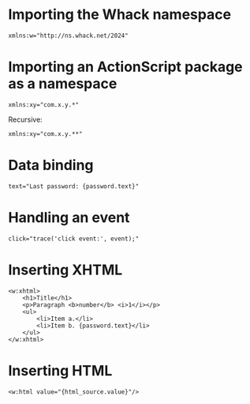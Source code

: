 # Importing the Whack namespace

```
xmlns:w="http://ns.whack.net/2024"
```

# Importing an ActionScript package as a namespace

```
xmlns:xy="com.x.y.*"
```

Recursive:

```
xmlns:xy="com.x.y.**"
```

# Data binding

```
text="Last password: {password.text}"
```

# Handling an event

```
click="trace('click event:', event);"
```

# Inserting XHTML

```mxml
<w:xhtml>
    <h1>Title</h1>
    <p>Paragraph <b>number</b> <i>1</i></p>
    <ul>
        <li>Item a.</li>
        <li>Item b. {password.text}</li>
    </ul>
</w:xhtml>
```

# Inserting HTML

```mxml
<w:html value="{html_source.value}"/>
```
